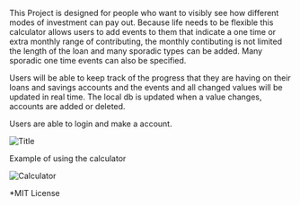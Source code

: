 This Project is designed for people who want to visibly see how different modes of investment can pay out. Because life needs to be flexible this calculator allows users to add events to them that indicate a one time or extra monthly range of contributing, the monthly contibuting is not limited the length of the loan and many sporadic types can be added. Many sporadic one time events can also be specified. 

Users will be able to keep track of the progress that they are having on their loans and savings accounts and the events and all changed values will be updated in real time. The local db is updated when a value changes, accounts are added or deleted. 

Users are able to login and make a account.

![Title](https://user-images.githubusercontent.com/25907313/129240211-95c09236-914a-466a-be89-6cfbe29db083.PNG)

Example of using the calculator

![Calculator](https://user-images.githubusercontent.com/25907313/130258735-bc3d52b3-59ea-4591-a5f1-d3aa487a3a8e.PNG)

*MIT License
